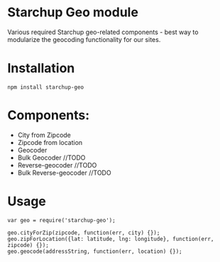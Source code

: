 # Starchup Geo module
Various required Starchup geo-related components - best way to modularize the geocoding 
functionality for our sites.

# Installation

    npm install starchup-geo

# Components:

* City from Zipcode
* Zipcode from location
* Geocoder
* Bulk Geocoder //TODO
* Reverse-geocoder //TODO
* Bulk Reverse-geocoder //TODO

# Usage
    var geo = require('starchup-geo');

    geo.cityForZip(zipcode, function(err, city) {});
    geo.zipForLocation({lat: latitude, lng: longitude}, function(err, zipcode) {});
    geo.geocode(addressString, function(err, location) {});